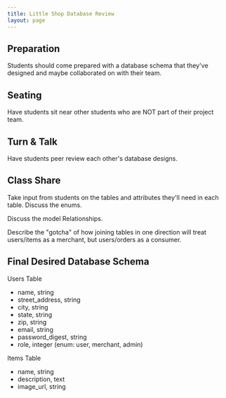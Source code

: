 ```yaml
---
title: Little Shop Database Review
layout: page
---
```


## Preparation

Students should come prepared with a database schema that they've designed and maybe collaborated on with their team.

## Seating

Have students sit near other students who are NOT part of their project team.

## Turn & Talk

Have students peer review each other's database designs.

## Class Share

Take input from students on the tables and attributes they'll need in each table. Discuss the enums.

Discuss the model Relationships.

Describe the "gotcha" of how joining tables in one direction will treat users/items as a merchant, but users/orders as a consumer.

## Final Desired Database Schema

Users Table

- name, string
- street_address, string
- city, string
- state, string
- zip, string
- email, string
- password_digest, string
- role, integer (enum: user, merchant, admin)

Items Table

- name, string
- description, text
- image_url, string
